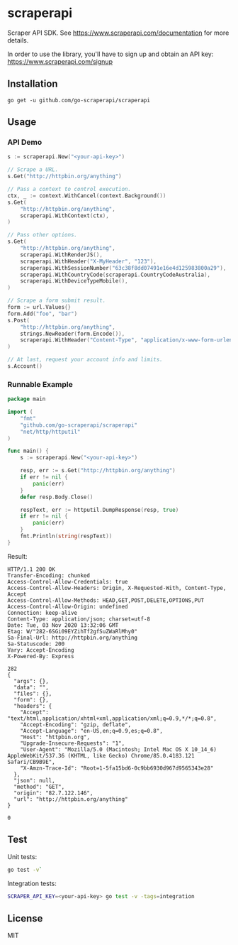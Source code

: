 # scraperapi

Scraper API SDK. See https://www.scraperapi.com/documentation for more details.

In order to use the library, you'll have to sign up and obtain an API key:
https://www.scraperapi.com/signup

## Installation

`go get -u github.com/go-scraperapi/scraperapi`

## Usage

### API Demo

```go
s := scraperapi.New("<your-api-key>")

// Scrape a URL.
s.Get("http://httpbin.org/anything")

// Pass a context to control execution.
ctx, _ := context.WithCancel(context.Background())
s.Get(
	"http://httpbin.org/anything",
	scraperapi.WithContext(ctx),
)

// Pass other options.
s.Get(
	"http://httpbin.org/anything",
	scraperapi.WithRenderJS(),
	scraperapi.WithHeader("X-MyHeader", "123"),
	scraperapi.WithSessionNumber("63c38f8dd07491e16e4d125983800a29"),
	scraperapi.WithCountryCode(scraperapi.CountryCodeAustralia),
	scraperapi.WithDeviceTypeMobile(),
)

// Scrape a form submit result.
form := url.Values{}
form.Add("foo", "bar")
s.Post(
	"http://httpbin.org/anything",
	strings.NewReader(form.Encode()),
	scraperapi.WithHeader("Content-Type", "application/x-www-form-urlencoded"),
)

// At last, request your account info and limits.
s.Account()
```

### Runnable Example 

```go
package main

import (
	"fmt"
	"github.com/go-scraperapi/scraperapi"
	"net/http/httputil"
)

func main() {
	s := scraperapi.New("<your-api-key>")

	resp, err := s.Get("http://httpbin.org/anything")
	if err != nil {
		panic(err)
	}
	defer resp.Body.Close()

	respText, err := httputil.DumpResponse(resp, true)
	if err != nil {
		panic(err)
	}
	fmt.Println(string(respText))
}
```

Result:

```
HTTP/1.1 200 OK
Transfer-Encoding: chunked
Access-Control-Allow-Credentials: true
Access-Control-Allow-Headers: Origin, X-Requested-With, Content-Type, Accept
Access-Control-Allow-Methods: HEAD,GET,POST,DELETE,OPTIONS,PUT
Access-Control-Allow-Origin: undefined
Connection: keep-alive
Content-Type: application/json; charset=utf-8
Date: Tue, 03 Nov 2020 13:32:06 GMT
Etag: W/"282-6SGi09EYZihTf2gfSuZWaRlMhy0"
Sa-Final-Url: http://httpbin.org/anything
Sa-Statuscode: 200
Vary: Accept-Encoding
X-Powered-By: Express

282
{
  "args": {}, 
  "data": "", 
  "files": {}, 
  "form": {}, 
  "headers": {
    "Accept": "text/html,application/xhtml+xml,application/xml;q=0.9,*/*;q=0.8", 
    "Accept-Encoding": "gzip, deflate", 
    "Accept-Language": "en-US,en;q=0.9,es;q=0.8", 
    "Host": "httpbin.org", 
    "Upgrade-Insecure-Requests": "1", 
    "User-Agent": "Mozilla/5.0 (Macintosh; Intel Mac OS X 10_14_6) AppleWebKit/537.36 (KHTML, like Gecko) Chrome/85.0.4183.121 Safari/CB9B9E", 
    "X-Amzn-Trace-Id": "Root=1-5fa15bd6-0c9bb6930d967d9565343e28"
  }, 
  "json": null, 
  "method": "GET", 
  "origin": "82.7.122.146", 
  "url": "http://httpbin.org/anything"
}

0
```

## Test

Unit tests:
```bash
go test -v`
```

Integration tests:

```bash
SCRAPER_API_KEY=<your-api-key> go test -v -tags=integration
```

## License

MIT
